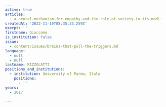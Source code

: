```yaml
---
active: true
articles:
  - a-neural-mechanism-for-empathy-and-the-role-of-society-in-its-modifications
createdAt: '2022-11-10T08:35:33.259Z'
exerpt: ''
firstname: Giaccomo
is_institution: false
issue:
  - content/issues/brains-that-pull-the-triggers.md
language:
  - null
  - null
lastname: RIZZOLATTI
positions_and_institutions:
  - institution: University of Parma, Italy
    positions:
      - ''
years:
  - 2017

---
```

